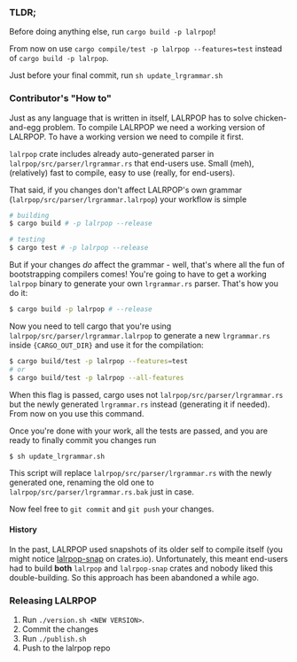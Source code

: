 ### TLDR;

Before doing anything else, run `cargo build -p lalrpop`!

From now on use `cargo compile/test -p lalrpop --features=test` instead of
`cargo build -p lalrpop`.

Just before your final commit, run `sh update_lrgrammar.sh`


### Contributor's "How to"

Just as any language that is written in itself, LALRPOP has to solve chicken-and-egg problem.
To compile LALRPOP we need a working version of LALRPOP. To have a working version we need
to compile it first.

`lalrpop` crate includes already auto-generated parser
in `lalrpop/src/parser/lrgrammar.rs` that end-users use.
Small (meh), (relatively) fast to compile, easy to use (really, for end-users).

That said, if you changes don't affect LALRPOP's own grammar
(`lalrpop/src/parser/lrgrammar.lalrpop`) your workflow is simple

```sh
# building
$ cargo build # -p lalrpop --release

# testing
$ cargo test # -p lalrpop --release
```

But if your changes *do* affect the grammar - well, that's where all the fun of
bootstrapping compilers comes! You're going to have to get a working `lalrpop` binary to
generate your own `lrgrammar.rs` parser. That's how you do it:

```sh
$ cargo build -p lalrpop # --release
```

Now you need to tell cargo that you're using `lalrpop/src/parser/lrgrammar.lalrpop` to generate
a new `lrgrammar.rs` inside `{CARGO_OUT_DIR}` and use it for the compilation:

```sh
$ cargo build/test -p lalrpop --features=test
# or
$ cargo build/test -p lalrpop --all-features
```

When this flag is passed, cargo uses not `lalrpop/src/parser/lrgrammar.rs` but the newly generated
`lrgrammar.rs` instead (generating it if needed). From now on you use this command.

Once you're done with your work, all the tests are passed, and you are ready to finally commit
you changes run

```sh
$ sh update_lrgrammar.sh
```

This script will replace `lalrpop/src/parser/lrgrammar.rs` with the newly generated one, renaming
the old one to `lalrpop/src/parser/lrgrammar.rs.bak` just in case.

Now feel free to `git commit` and `git push` your changes.

#### History

In the past, LALRPOP used snapshots of its older self to compile itself (you might notice
[lalrpop-snap](https://crates.io/crates/lalrpop-snap) on crates.io). Unfortunately, this meant end-users
had to build **both** `lalrpop` and `lalrpop-snap` crates and nobody liked this double-building.
So this approach has been abandoned a while ago.

### Releasing LALRPOP

1. Run `./version.sh <NEW VERSION>`.
2. Commit the changes
3. Run `./publish.sh`
4. Push to the lalrpop repo

